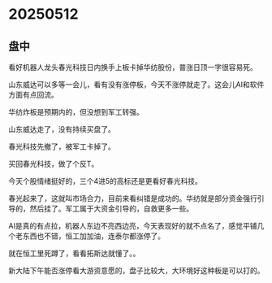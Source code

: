# 20250512

## 盘中

看好机器人龙头春光科技日内换手上板卡掉华纺股份，普涨日顶一字很容易死。

山东威达可以多等一会儿，看有没有涨停板，今天不涨停就走了。这会儿AI和软件方面有点回流。

华纺炸板是预期内的，但没想到军工转强。

山东威达走了，没有持续买盘了。

春光科技先撤了，被军工卡掉了。

买回春光科技，做了个反T。

今天个股情绪挺好的，三个4进5的高标还是更看好春光科技。

春光起来了，这就叫市场合力，目前来看纠错是成功的。华纺就是部分资金强行引导的，然后挂了。军工属于大资金引导的，自救更多一些。

AI是真的有点拉，机器人东边不亮西边亮，今天表现好的就不点名了，感觉平铺几个老东西也不错，恒工加加油，连泰尔都涨停了。

就在恒工里死蹲了，看看拓斯达就懂了。。

新大陆下午能否涨停看大游资意愿的，盘子比较大，大环境好这种板是可以打的。
